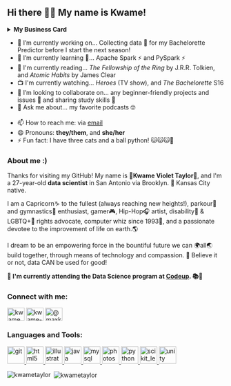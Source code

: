 ## Hi there 👋🏽 My name is Kwame!

<details>
  <summary><b>My Business Card</b></summary>

<a target="_blank" href="https://imageshack.com/i/pnmUZI8Kp"><img src="https://imagizer.imageshack.com/v2/640x480q90/923/mUZI8K.png" border="0"></a>
<a target="_blank" href="https://imageshack.com/i/pnXApprAp"><img src="https://imagizer.imageshack.com/v2/640x480q90/923/XApprA.png" border="0"></a>
</details>

<!--
**KwameTaylor/KwameTaylor** is a ✨ _special_ ✨ repository because its `README.md` (this file) appears on your GitHub profile.
🧠🧑🏽‍💻🧑🏽‍🎓🧑🏽‍🦽🏃🏽‍♂️👨🏽‍💻🎒🌻🌸🌍🌎🌏✨💫⚡️🌈🧀☕️🤸🏽‍♂️🏇🏽🎧🎼🎹🎤🎨🎬♟🎯🎮🎰🧩🎸🎺🦽✈️🚀🗽🎡🎢🎠🏠🏡⛺️🌆🏙🌃🖥💻💾🔋💡🔌🧭💸💎🧰⚖️⚙️⛓🧲🔮💉🧬🦠🔑🎁🎉💌📔📓📚📖🧮📎📝💓♑️💯➿🇬🇼🇸🇳🇻🇳🇲🇲🇱🇹🇬🇼🇬🇭🏳️‍🌈

<a target="_blank" href="https://imageshack.com/i/pm5yPg6Pp"><img src="https://imagizer.imageshack.com/v2/640x480q90/922/5yPg6P.png" border="0"></a>
<a target="_blank" href="https://imageshack.com/i/pnymoanVp"><img src="https://imagizer.imageshack.com/v2/640x480q90/923/ymoanV.png" border="0"></a>

<p align="left"> <img src="https://komarev.com/ghpvc/?username=kwametaylor&label=Profile%20views&color=0e75b6&style=flat" alt="kwametaylor" /> </p>

<br>

![My github stats](https://github-readme-stats.vercel.app/api?username=KwameTaylor&show_icons=true&count_private=true)

<p align="left"> <a href="https://twitter.com/kwamevtaylor" target="blank"><img src="https://img.shields.io/twitter/follow/kwamevtaylor?logo=twitter&style=for-the-badge" alt="kwamevtaylor" /></a> </p>


<p align="left"> <a href="https://github.com/ryo-ma/github-profile-trophy"><img src="https://github-profile-trophy.vercel.app/?username=kwametaylor" alt="kwametaylor" /></a> </p>

- 🤔 I’m looking for help with... collecting data for my Bachelorette Predictor project

<a href="https://www.gnu.org/software/bash/" target="_blank"> <img src="https://www.vectorlogo.zone/logos/gnu_bash/gnu_bash-icon.svg" alt="bash" width="40" height="40"/> </a>

-->

- 🔭 I’m currently working on... Collecting data 📝 for my Bachelorette Predictor before I start the next season!
- 🌱 I’m currently learning 🧠... Apache Spark ⚡ and PySpark ⚡
- 📖 I'm currently reading... <i>The Fellowship of the Ring</i> by J.R.R. Tolkien, and <i>Atomic Habits</i> by James Clear
- 📺 I'm currently watching... <i>Heroes</i> (TV show), and <i>The Bachelorette</i> S16
- 👯 I’m looking to collaborate on... any beginner-friendly projects and issues 💌 and sharing study skills 📓
- 💬 Ask me about... my favorite podcasts 🤓
<br><br>
- 📫 How to reach me: via <a href="https://mail.google.com/a/?view=cm&fs=1&to=MaxKwameTaylor@gmail.com">email</a>
- 😄 Pronouns: **they/them**, and **she/her**
- ⚡ Fun fact: I have three cats and a ball python! 🐱🐱🐱🐍

### About me :)
Thanks for visiting my GitHub! My name is 💫**Kwame Violet Taylor**💫, and I'm a 27-year-old **data scientist** in San Antonio via Brooklyn. 🚀 Kansas City native.

I am a Capricorn♑️ to the fullest (always reaching new heights!), parkour🏃 and gymnastics🤸 enthusiast, gamer🎮, Hip-Hop🎧 artist, disability🦽 & LGBTQ+🌈 rights advocate, computer whiz since 1993💾, and a passionate devotee to the improvement of life on earth.🌎

I dream to be an empowering force in the bountiful future we can 🌍all🌏 build together, through means of technology and compassion. 💓 Believe it or not, data CAN be used for good!

**🧬 I'm currently attending the Data Science program at <a href="https://codeup.com/ds-admissions/"><b>Codeup</b></a>. 📚🎒**

<h3 align="left">Connect with me:</h3>
<p align="left">
<a href="https://twitter.com/kwamevtaylor" target="blank"><img align="center" src="https://cdn.jsdelivr.net/npm/simple-icons@3.0.1/icons/twitter.svg" alt="kwamevtaylor" height="30" width="40" /></a>
<a href="https://www.linkedin.com/in/kwame-v-taylor" target="blank"><img align="center" src="https://cdn.jsdelivr.net/npm/simple-icons@3.0.1/icons/linkedin.svg" alt="kwame-violet-taylor-b354891b6" height="30" width="40" /></a>
<a href="https://medium.com/kwamevtaylor" target="blank"><img align="center" src="https://cdn.jsdelivr.net/npm/simple-icons@3.0.1/icons/medium.svg" alt="@maxkwametaylor" height="30" width="40" /></a>
</p>

<h3 align="left">Languages and Tools:</h3>
<p align="left"> <a href="https://git-scm.com/" target="_blank"> <img src="https://www.vectorlogo.zone/logos/git-scm/git-scm-icon.svg" alt="git" width="40" height="40"/> </a> <a href="https://www.w3.org/html/" target="_blank"> <img src="https://devicons.github.io/devicon/devicon.git/icons/html5/html5-original-wordmark.svg" alt="html5" width="40" height="40"/> </a> <a href="https://www.adobe.com/in/products/illustrator.html" target="_blank"> <img src="https://www.vectorlogo.zone/logos/adobe_illustrator/adobe_illustrator-icon.svg" alt="illustrator" width="40" height="40"/> </a> <a href="https://www.java.com" target="_blank"> <img src="https://devicons.github.io/devicon/devicon.git/icons/java/java-original-wordmark.svg" alt="java" width="40" height="40"/> </a> <a href="https://www.mysql.com/" target="_blank"> <img src="https://devicons.github.io/devicon/devicon.git/icons/mysql/mysql-original-wordmark.svg" alt="mysql" width="40" height="40"/> </a> <a href="https://www.photoshop.com/en" target="_blank"> <img src="https://devicons.github.io/devicon/devicon.git/icons/photoshop/photoshop-plain.svg" alt="photoshop" width="40" height="40"/> </a> <a href="https://www.python.org" target="_blank"> <img src="https://devicons.github.io/devicon/devicon.git/icons/python/python-original.svg" alt="python" width="40" height="40"/> </a> <a href="https://scikit-learn.org/" target="_blank"> <img src="https://upload.wikimedia.org/wikipedia/commons/0/05/Scikit_learn_logo_small.svg" alt="scikit_learn" width="40" height="40"/> </a> <a href="https://unity.com/" target="_blank"> <img src="https://www.vectorlogo.zone/logos/unity3d/unity3d-icon.svg" alt="unity" width="40" height="40"/> </a> </p>

<p><img align="left" src="https://github-readme-stats.vercel.app/api/top-langs?username=kwametaylor&show_icons=true&locale=en&layout=compact" alt="kwametaylor" /></p>

<p>&nbsp;<img align="center" src="https://github-readme-stats.vercel.app/api?username=kwametaylor&show_icons=true&&count_private=true&locale=en" alt="kwametaylor" /></p>
